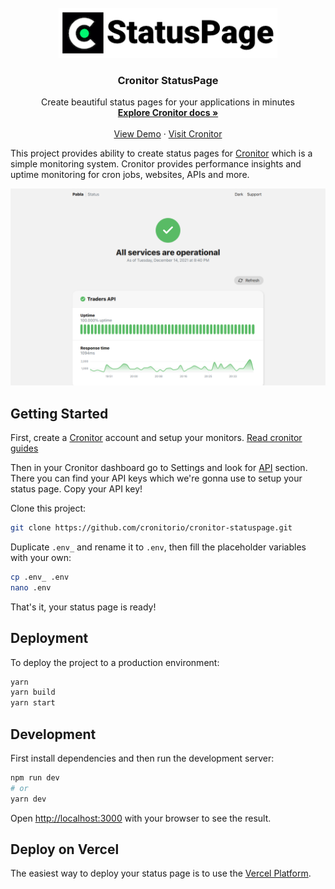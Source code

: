 <br />
<div align="center">
  <a href="">
    <img src="public/logo.png" alt="Logo" height="80">
  </a>

  <h3 align="center">Cronitor StatusPage</h3>

  <p align="center">
    Create beautiful status pages for your applications in minutes
    <br />
    <a href="https://cronitor.io/docs"><strong>Explore Cronitor docs »</strong></a>
    <br />
    <br />
    <a href="https://cronitor-statuspage.vercel.app">View Demo</a>
    ·
    <a href="https://cronitor.io">Visit Cronitor</a>
  </p>
</div>

This project provides ability to create status pages for [Cronitor](https://Cronitor.io/) which is a simple monitoring system. Cronitor provides performance insights and uptime monitoring for cron jobs, websites, APIs and more.

![Demo](docs/demo.png)

## Getting Started

First, create a [Cronitor](https://cronitor.io/signup) account and setup your monitors. [Read cronitor guides](https://cronitor.io/docs/guides)

Then in your Cronitor dashboard go to Settings and look for [API](https://cronitor.io/app/settings/api) section. There you can find your API keys which we're gonna use to setup your status page. Copy your API key!

Clone this project: 

```bash
git clone https://github.com/cronitorio/cronitor-statuspage.git
```

Duplicate ```.env_``` and rename it to ```.env```, then fill the placeholder variables with your own:

```bash
cp .env_ .env
nano .env
```

That's it, your status page is ready!

## Deployment
To deploy the project to a production environment:

```bash
yarn
yarn build
yarn start
```

## Development
First install dependencies and then run the development server:

```bash
npm run dev
# or
yarn dev
```

Open [http://localhost:3000](http://localhost:3000) with your browser to see the result.


## Deploy on Vercel

The easiest way to deploy your status page is to use the [Vercel Platform](https://vercel.com/new).

